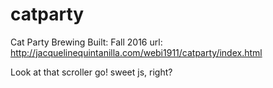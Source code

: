 # catparty
Cat Party Brewing
Built: Fall 2016
url: http://jacquelinequintanilla.com/webi1911/catparty/index.html

Look at that scroller go! sweet js, right?

